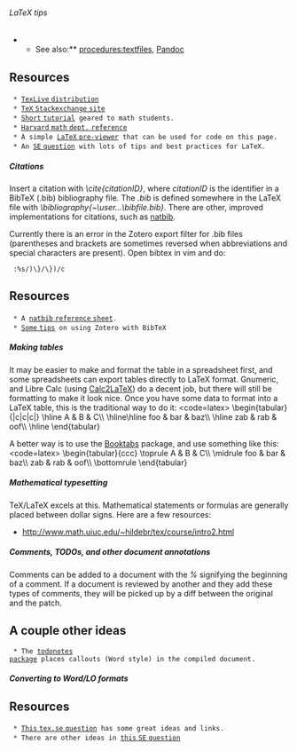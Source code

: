 ###### LaTeX tips

-   -   See also:\*\* <procedures:textfiles>,
        [Pandoc](procedures:pandoc "wikilink")

Resources
---------

` * `[`TexLive` `distribution`](http://www.tug.org/texlive/ "wikilink")\
` * `[`TeX` `Stackexchange`
`site`](https://tex.stackexchange.com "wikilink")\
` * `[`Short`
`tutorial`](http://www.math.uiuc.edu/~hildebr/tex/course/ "wikilink")` geared to math students.`\
` * `[`Harvard` `math` `dept.`
`reference`](http://www.math.harvard.edu/texman/ "wikilink")\
` * A simple `[`LaTeX`
`pre-viewer`](http://www.tlhiv.org/ltxpreview/ "wikilink")` that can be used for code on this page.`\
` * An `[`SE`
`question`](http://stackoverflow.com/q/193298/1282366 "wikilink")` with lots of tips and best practices for LaTeX.`

##### Citations

Insert a citation with *\\cite{citationID}*, where *citationID* is the
identifier in a BibTeX (.bib) bibliography file. The *.bib* is defined
somewhere in the LaTeX file with
*\\bibliography{\~\\user...\\bibfile.bib}*. There are other, improved
implementations for citations, such as
[natbib](http://www.ctan.org/tex-archive/macros/latex/contrib/natbib "wikilink").

Currently there is an error in the Zotero export filter for .bib files
(parentheses and brackets are sometimes reversed when abbreviations and
special characters are present). Open bibtex in vim and do:

` :%s/)\}/\})/c`

Resources
---------

` * A `[`natbib` `reference`
`sheet`](http://merkel.zoneo.net/Latex/natbib.php "wikilink")`.`\
` * `[`Some`
`tips`](http://libguides.mit.edu/content.php?pid=55482&sid=406343#6 "wikilink")` on using Zotero with BibTeX`

##### Making tables

It may be easier to make and format the table in a spreadsheet first,
and some spreadsheets can export tables directly to LaTeX format.
Gnumeric, and Libre Calc (using
[Calc2LaTeX](http://calc2latex.sourceforge.net/ "wikilink")) do a decent
job, but there will still be formatting to make it look nice. Once you
have some data to format into a LaTeX table, this is the traditional way
to do it: <code=latex> \\begin{tabular}{|c|c|c|} \\hline A & B & C\\\\
\\hline\\hline foo & bar & baz\\\\ \\hline zab & rab & oof\\\\ \\hline
\\end{tabular} </code>

A better way is to use the
[Booktabs](http://www.tex.ac.uk/tex-archive/macros/latex/contrib/booktabs/ "wikilink")
package, and use something like this: <code=latex> \\begin{tabular}{ccc}
\\toprule A & B & C\\\\ \\midrule foo & bar & baz\\\\ zab & rab &
oof\\\\ \\bottomrule \\end{tabular} </code>

##### Mathematical typesetting

TeX/LaTeX excels at this. Mathematical statements or formulas are
generally placed between dollar signs. Here are a few resources:

-   <http://www.math.uiuc.edu/~hildebr/tex/course/intro2.html>

##### Comments, TODOs, and other document annotations

Comments can be added to a document with the *%* signifying the
beginning of a comment. If a document is reviewed by another and they
add these types of comments, they will be picked up by a diff between
the original and the patch.

A couple other ideas
--------------------

` * The `[`todonotes`
`package`](http://ctan.org/pkg/todonotes "wikilink")` places callouts (Word style) in the compiled document.`

##### Converting to Word/LO formats

Resources
---------

` * `[`This` `tex.se`
`question`](http://tex.stackexchange.com/q/4145 "wikilink")` has some great ideas and links.`\
` * There are other ideas in `[`this` `SE`
`question`](http://stackoverflow.com/q/615738/1282366 "wikilink")
